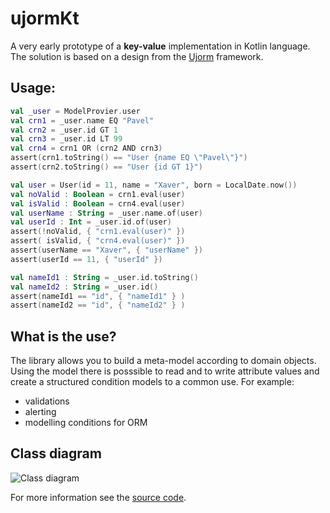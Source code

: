 # ujormKt

A very early prototype of a **key-value** implementation in Kotlin language.
The solution is based on a design from the [Ujorm](https://pponec.github.io/ujorm/www/index.html) framework.

## Usage:

```kotlin
val _user = ModelProvier.user
val crn1 = _user.name EQ "Pavel"
val crn2 = _user.id GT 1
val crn3 = _user.id LT 99
val crn4 = crn1 OR (crn2 AND crn3)
assert(crn1.toString() == "User {name EQ \"Pavel\"}")
assert(crn2.toString() == "User {id GT 1}")

val user = User(id = 11, name = "Xaver", born = LocalDate.now())
val noValid : Boolean = crn1.eval(user)
val isValid : Boolean = crn4.eval(user)
val userName : String = _user.name.of(user)
val userId : Int = _user.id.of(user)
assert(!noValid, { "crn1.eval(user)" })
assert( isValid, { "crn4.eval(user)" })
assert(userName == "Xaver", { "userName" })
assert(userId == 11, { "userId" })

val nameId1 : String = _user.id.toString()
val nameId2 : String = _user.id()
assert(nameId1 == "id", { "nameId1" } )
assert(nameId2 == "id", { "nameId2" } )
``````

## What is the use?

The library allows you to build a meta-model according to domain objects.
Using the model there is posssible to read and to write attribute values and create a structured condition models to a common use.
For example:

- validations
- alerting
- modelling conditions for ORM

## Class diagram

![Class diagram](docs/Ujorm.png)

For more information see the 
[source code](https://github.com/pponec/ujormKt/blob/main/src/main/java/org/ujorm/kotlin/Demo.kt).